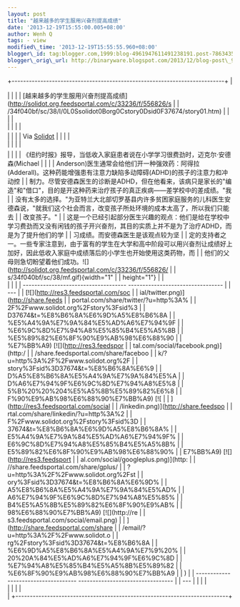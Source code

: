 ```yaml
--- 
layout: post 
title: "越来越多的学生服用兴奋剂提高成绩" 
date: '2013-12-19T15:55:00.005+08:00' 
author: Wenh Q
tags: - view
modified\_time: '2013-12-19T15:55:55.960+08:00' 
blogger\_id: tag:blogger.com,1999:blog-4961947611491238191.post-7863435622295854486
blogger\_orig\_url: http://binaryware.blogspot.com/2013/12/blog-post\_9235.html
---
```

+--------------------------------------------------------------------------+
| <div>                                                                    |
|                                                                          |
| [越来越多的学生服用兴奋剂提高成绩](http://solidot.org.feedsportal.com/c/33236/f/556826/s |
| /34f040bf/sc/38/l/0L0Ssolidot0Borg0Cstory0Dsid0F37674/story01.htm)       |
|                                                                          |
| </div>                                                                   |
|                                                                          |
| <div style="margin-top: 5px;">                                           |
|                                                                          |
| Via [Solidot](http://www.solidot.org/)                                   |
|                                                                          |
| </div>                                                                   |
|                                                                          |
| <div style="font-size: 14px; margin-top: 5px;">                          |
|                                                                          |
| 《纽约时报》报导，当低收入家庭患者说在小学学习很费劲时，迈克尔·安德森(Michael |
|                                                                          |
| Anderson)医生通常会给他们开一种强效药：阿得拉(Adderall)。这种药能增强患有注意力缺陷多动障碍(ADHD)的孩子的注意力和冲动控 |
| 制力。尽管安德森医生的诊断是ADHD，但在他看来，该病只是家长的"编造"和"借口"，目的是开这种药来治疗孩子的真正疾病——差学校中的差成绩。"我 |
| 没有太多的选择。"为亚特兰大北部切罗基县内许多贫困家庭服务的儿科医生安德森说，"就我们这个社会而言，改变孩子所处环境的成本太高了，所以我们只能去 |
| 改变孩子。"                                                              |
| 这是一个已经引起部分医生兴趣的观点：他们是给在学校中学习费劲而又没有闲钱的孩子开兴奋剂，其目的实质上并不是为了治疗ADHD，而是为了提升他们的学 |
| 习成绩。而安德森医生是该观点较为坚                                       |
| 定的支持者之一。一些专家注意到，由于富有的学生在大学和高中阶段可以用兴奋剂让成绩好上加好，因此低收入家庭中成绩落后的小学生也开始使用这类药物，而 |
| 他们的父母则急切盼望着他们成功。![](http://solidot.org.feedsportal.com/c/33236/f/556826/ |
| s/34f040bf/sc/38/mf.gif){width="1"                                       |
| height="1"}
                                                             |
| <div>                                                                    |
|                                                                          |
|   ------------------------------------ --------------------------------- |
| ---                                                                      |
|   [![](http://res3.feedsportal.com/soc                                   |
|   ial/twitter.png)](http://share.feeds                                   |
|   portal.com/share/twitter/?u=http%3A%                                   |
|   2F%2Fwww.solidot.org%2Fstory%3Fsid%3                                   |
|   D37674&t=%E8%B6%8A%E6%9D%A5%E8%B6%8A                                   |
|   %E5%A4%9A%E7%9A%84%E5%AD%A6%E7%94%9F                                   |
|   %E6%9C%8D%E7%94%A8%E5%85%B4%E5%A5%8B                                   |
|   %E5%89%82%E6%8F%90%E9%AB%98%E6%88%90                                   |
|   %E7%BB%A9) [![](http://res3.feedspor                                   |
|   tal.com/social/facebook.png)](http:/                                   |
|   /share.feedsportal.com/share/faceboo                                   |
|   k/?u=http%3A%2F%2Fwww.solidot.org%2F                                   |
|   story%3Fsid%3D37674&t=%E8%B6%8A%E6%9                                   |
|   D%A5%E8%B6%8A%E5%A4%9A%E7%9A%84%E5%A                                   |
|   D%A6%E7%94%9F%E6%9C%8D%E7%94%A8%E5%8                                   |
|   5%B%20%20%204%E5%A5%8B%E5%89%82%E6%8                                   |
|   F%90%E9%AB%98%E6%88%90%E7%BB%A9) [![                                   |
|   ](http://res3.feedsportal.com/social                                   |
|   /linkedin.png)](http://share.feedspo                                   |
|   rtal.com/share/linkedin/?u=http%3A%2                                   |
|   F%2Fwww.solidot.org%2Fstory%3Fsid%3D                                   |
|   37674&t=%E8%B6%8A%E6%9D%A5%E8%B6%8A%                                   |
|   E5%A4%9A%E7%9A%84%E5%AD%A6%E7%94%9F%                                   |
|   E6%9C%8D%E7%94%A8%E5%85%B4%E5%A5%8B%                                   |
|   E5%89%82%E6%8F%90%E9%AB%98%E6%88%90%                                   |
|   E7%BB%A9) [![](http://res3.feedsport                                   |
|   al.com/social/googleplus.png)](http:                                   |
|   //share.feedsportal.com/share/gplus/                                   |
|   ?u=http%3A%2F%2Fwww.solidot.org%2Fst                                   |
|   ory%3Fsid%3D37674&t=%E8%B6%8A%E6%9D%                                   |
|   A5%E8%B6%8A%E5%A4%9A%E7%9A%84%E5%AD%                                   |
|   A6%E7%94%9F%E6%9C%8D%E7%94%A8%E5%85%                                   |
|   B4%E5%A5%8B%E5%89%82%E6%8F%90%E9%AB%                                   |
|   98%E6%88%90%E7%BB%A9) [![](http://re                                   |
|   s3.feedsportal.com/social/email.png)                                   |
|   ](http://share.feedsportal.com/share                                   |
|   /email/?u=http%3A%2F%2Fwww.solidot.o                                   |
|   rg%2Fstory%3Fsid%3D37674&t=%E8%B6%8A                                   |
|   %E6%9D%A5%E8%B6%8A%E5%A4%9A%E7%9%20%                                   |
|   20%20A%84%E5%AD%A6%E7%94%9F%E6%9C%8D                                   |
|   %E7%94%A8%E5%85%B4%E5%A5%8B%E5%89%82                                   |
|   %E6%8F%90%E9%AB%98%E6%88%90%E7%BB%A9                                   |
|   )                                                                      |
|   ------------------------------------ --------------------------------- |
| ---                                                                      |
|                                                                          |
| </div>                                                                   |
|                                                                          |
| </div>                                                                   |
+--------------------------------------------------------------------------+


